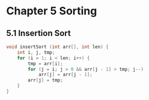 # Chapter 5 Sorting

## 5.1 Insertion Sort

```C title="Insertion Sort"
void insertSort (int arr[], int len) {
    int i, j, tmp;
    for (i = 1; i < len; i++) {
        tmp = arr[i];
        for (j = i; j > 0 && arr[j - 1] > tmp; j--)
            arr[j] = arr[j - 1];
        arr[j] = tmp;
    }
}
```